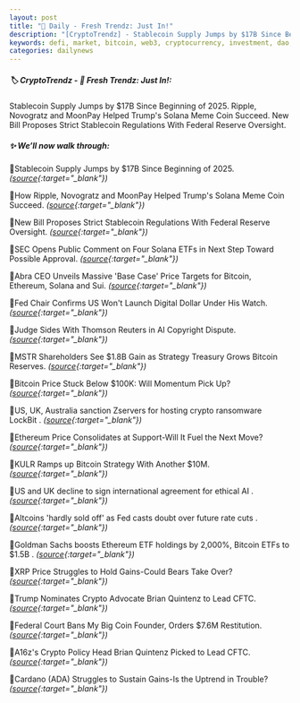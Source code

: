 ```yaml
---
layout: post
title: "🌅 Daily - Fresh Trendz: Just In!"
description: "[CryptoTrendz] - Stablecoin Supply Jumps by $17B Since Beginning of 2025. Ripple, Novogratz and MoonPay Helped Trump's Solana Meme Coin Succeed. New Bill Proposes Strict Stablecoin Regulations With Federal Reserve Oversight."
keywords: defi, market, bitcoin, web3, cryptocurrency, investment, dao, solana, btc, dao, nft
categories: dailynews
---
```


##### 🏷️  CryptoTrendz - 📌 *Fresh Trendz: Just In!:*

Stablecoin Supply Jumps by $17B Since Beginning of 2025. Ripple, Novogratz and MoonPay Helped Trump's Solana Meme Coin Succeed. New Bill Proposes Strict Stablecoin Regulations With Federal Reserve Oversight.

##### ✨ *We’ll now walk through:*


🔹Stablecoin Supply Jumps by $17B Since Beginning of 2025. *([source](https://s.avyag.com/c3ao){:target="_blank"})*

🔹How Ripple, Novogratz and MoonPay Helped Trump's Solana Meme Coin Succeed. *([source](https://s.avyag.com/m44x){:target="_blank"})*

🔹New Bill Proposes Strict Stablecoin Regulations With Federal Reserve Oversight. *([source](https://s.avyag.com/4vkm){:target="_blank"})*

🔹SEC Opens Public Comment on Four Solana ETFs in Next Step Toward Possible Approval. *([source](https://s.avyag.com/jpdt){:target="_blank"})*

🔹Abra CEO Unveils Massive 'Base Case' Price Targets for Bitcoin, Ethereum, Solana and Sui. *([source](https://s.avyag.com/1icz){:target="_blank"})*

🔹Fed Chair Confirms US Won't Launch Digital Dollar Under His Watch. *([source](https://s.avyag.com/6fh1){:target="_blank"})*

🔹Judge Sides With Thomson Reuters in AI Copyright Dispute. *([source](https://s.avyag.com/oqnr){:target="_blank"})*

🔹MSTR Shareholders See $1.8B Gain as Strategy Treasury Grows Bitcoin Reserves. *([source](https://s.avyag.com/jn3f){:target="_blank"})*

🔹Bitcoin Price Stuck Below $100K: Will Momentum Pick Up? *([source](https://s.avyag.com/waxg){:target="_blank"})*

🔹US, UK, Australia sanction Zservers for hosting crypto ransomware LockBit . *([source](https://s.avyag.com/mt12){:target="_blank"})*

🔹Ethereum Price Consolidates at Support-Will It Fuel the Next Move? *([source](https://s.avyag.com/1ct0){:target="_blank"})*

🔹KULR Ramps up Bitcoin Strategy With Another $10M. *([source](https://s.avyag.com/svlh){:target="_blank"})*

🔹US and UK decline to sign international agreement for ethical AI . *([source](https://s.avyag.com/xhi8){:target="_blank"})*

🔹Altcoins 'hardly sold off' as Fed casts doubt over future rate cuts . *([source](https://s.avyag.com/ub32){:target="_blank"})*

🔹Goldman Sachs boosts Ethereum ETF holdings by 2,000%, Bitcoin ETFs to $1.5B . *([source](https://s.avyag.com/0zph){:target="_blank"})*

🔹XRP Price Struggles to Hold Gains-Could Bears Take Over? *([source](https://s.avyag.com/ql19){:target="_blank"})*

🔹Trump Nominates Crypto Advocate Brian Quintenz to Lead CFTC. *([source](https://s.avyag.com/ztf4){:target="_blank"})*

🔹Federal Court Bans My Big Coin Founder, Orders $7.6M Restitution. *([source](https://s.avyag.com/mev8){:target="_blank"})*

🔹A16z's Crypto Policy Head Brian Quintenz Picked to Lead CFTC. *([source](https://s.avyag.com/bcax){:target="_blank"})*

🔹Cardano (ADA) Struggles to Sustain Gains-Is the Uptrend in Trouble? *([source](https://s.avyag.com/nzy6){:target="_blank"})*

